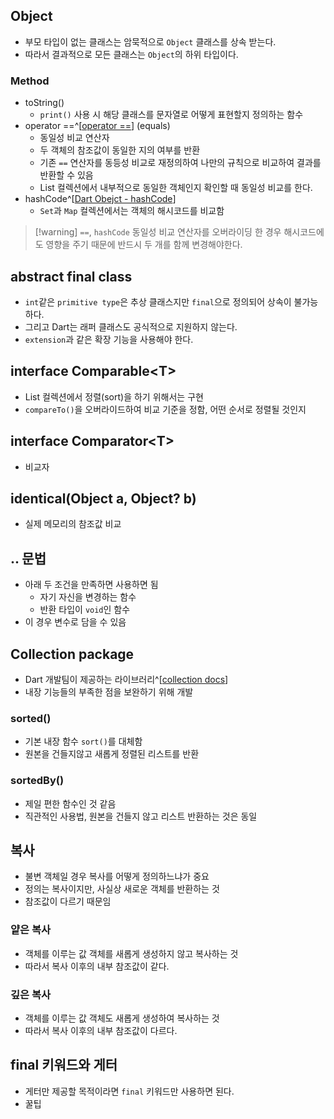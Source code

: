 ## Object

- 부모 타입이 없는 클래스는 암묵적으로 `Object` 클래스를 상속 받는다.
- 따라서 결과적으로 모든 클래스는 `Object`의 하위 타입이다.

### Method

- toString()
  - `print()` 사용 시 해당 클래스를 문자열로 어떻게 표현할지 정의하는 함수
- operator ==^[[operator ==](https://api.flutter.dev/flutter/dart-core/Object/operator_equals.html)] (equals)
  - 동일성 비교 연산자
  - 두 객체의 참조값이 동일한 지의 여부를 반환
  - 기존 `==` 연산자를 동등성 비교로 재정의하여 나만의 규칙으로 비교하여 결과를 반환할 수 있음
  - List 컬렉션에서 내부적으로 동일한 객체인지 확인할 때 동일성 비교를 한다.
- hashCode^[[Dart Obejct - hashCode](https://api.flutter.dev/flutter/dart-core/Object/hashCode.html)]
  - `Set`과 `Map` 컬렉션에서는 객체의 해시코드를 비교함

> [!warning] `==`, `hashCode`
> 동일성 비교 연산자를 오버라이딩 한 경우 해시코드에도 영향을 주기 때문에 반드시 두 개를 함께 변경해야한다.

## abstract final class

- `int`같은 `primitive type`은 추상 클래스지만 `final`으로 정의되어 상속이 불가능하다.
- 그리고 Dart는 래퍼 클래스도 공식적으로 지원하지 않는다.
- `extension`과 같은 확장 기능을 사용해야 한다.

## interface Comparable\<T>

- List 컬렉션에서 정렬(sort)을 하기 위해서는 구현
- `compareTo()`을 오버라이드하여 비교 기준을 정함, 어떤 순서로 정렬될 것인지

## interface Comparator\<T>

- 비교자

## identical(Object a, Object? b)

- 실제 메모리의 참조값 비교

## .. 문법

- 아래 두 조건을 만족하면 사용하면 됨
  - 자기 자신을 변경하는 함수
  - 반환 타입이 `void`인 함수
- 이 경우 변수로 담을 수 있음

## Collection package

- Dart 개발팀이 제공하는 라이브러리^[[collection docs](https://pub.dev/documentation/collection/latest/)]
- 내장 기능들의 부족한 점을 보완하기 위해 개발

### sorted()

- 기본 내장 함수 `sort()`를 대체함
- 원본을 건들지않고 새롭게 정렬된 리스트를 반환

### sortedBy()

- 제일 편한 함수인 것 같음
- 직관적인 사용법, 원본을 건들지 않고 리스트 반환하는 것은 동일

## 복사

- 불변 객체일 경우 복사를 어떻게 정의하느냐가 중요
- 정의는 복사이지만, 사실상 새로운 객체를 반환하는 것
- 참조값이 다르기 때문임

### 얕은 복사

- 객체를 이루는 값 객체를 새롭게 생성하지 않고 복사하는 것
- 따라서 복사 이후의 내부 참조값이 같다.

### 깊은 복사

- 객체를 이루는 값 객체도 새롭게 생성하여 복사하는 것
- 따라서 복사 이후의 내부 참조값이 다르다.

## final 키워드와 게터

- 게터만 제공할 목적이라면 `final` 키워드만 사용하면 된다.
- 꿀팁
